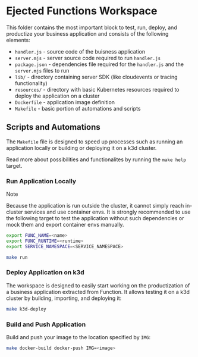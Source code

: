 # Ejected Functions Workspace

This folder contains the most important block to test, run, deploy, and productize your business application and consists of the following elements:

* `handler.js` - source code of the buisness application
* `server.mjs` - server source code required to run `handler.js`
* `package.json` - dependencies file required for the `handler.js` and the `server.mjs` files to run
* `lib/` - directory containing server SDK (like cloudevents or tracing functionality)
* `resources/` - directory with basic Kubernetes resources required to deploy the application on a cluster
* `Dockerfile` - application image definition
* `Makefile` - basic portion of automations and scripts

## Scripts and Automations

The `Makefile` file is designed to speed up processes such as running an application locally or building or deploying it on a k3d cluster.

Read more about possibilities and functionalites by running the `make help` target.

### Run Application Locally

> [!NOTE] 
> Because the application is run outside the cluster, it cannot simply reach in-cluster services and use container envs. It is strongly recommended to use the following target to test the application without such dependencies or mock them and export container envs manually.

```bash
export FUNC_NAME=<name>
export FUNC_RUNTIME=<runtime>
export SERVICE_NAMESPACE=<SERVICE_NAMESPACE>

make run
```

### Deploy Application on k3d

The workspace is designed to easily start working on the productization of a business application extracted from Function. It allows testing it on a k3d cluster by building, importing, and deploying it:

```bash
make k3d-deploy
```

### Build and Push Application

Build and push your image to the location specified by `IMG`:

```bash
make docker-build docker-push IMG=<image>
```
